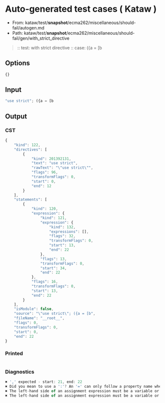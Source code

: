 # Auto-generated test cases ( Kataw )
- From: kataw/test/__snapshot__/ecma262/miscellaneous/should-fail/autogen.md
- Path: kataw/test/__snapshot__/ecma262/miscellaneous/should-fail/gen/with_strict_directive
> :: test: with strict directive
> :: case: ({a = [b
## Options

`````js
{}
`````
## Input

`````js
"use strict"; ({a = [b
`````
## Output

### CST

```javascript
{
    "kind": 122,
    "directives": [
        {
            "kind": 201392131,
            "text": "use strict",
            "rawText": "\"use strict\"",
            "flags": 96,
            "transformFlags": 0,
            "start": 0,
            "end": 12
        }
    ],
    "statements": [
        {
            "kind": 120,
            "expression": {
                "kind": 121,
                "expression": {
                    "kind": 132,
                    "expressions": [],
                    "flags": 32,
                    "transformFlags": 0,
                    "start": 13,
                    "end": 22
                },
                "flags": 13,
                "transformFlags": 0,
                "start": 34,
                "end": 22
            },
            "flags": 16,
            "transformFlags": 0,
            "start": 13,
            "end": 22
        }
    ],
    "isModule": false,
    "source": "\"use strict\"; ({a = [b",
    "fileName": "__root__",
    "flags": 0,
    "transformFlags": 0,
    "start": 0,
    "end": 22
}
```

### Printed

```javascript

```

### Diagnostics

```javascript
✖ ',' expected - start: 21, end: 22
✖ Did you mean to use a ':'? An '=' can only follow a property name when the containing object literal is part of a destructuring - start: 22, end: 22
✖ The left-hand side of an assignment expression must be a variable or a property access - start: 22, end: 22
✖ The left-hand side of an assignment expression must be a variable or a property access - start: 22, end: 22

```

